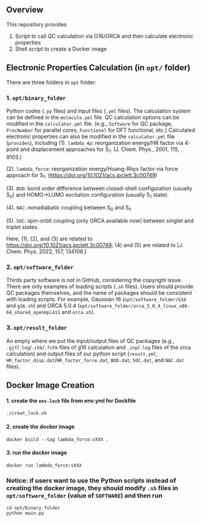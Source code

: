 ## Overview
This repository provides
1. Script to call QC calculation via G16/ORCA and then calculate electronic properties
2. Shell script to create a Docker image

## Electronic Properties Calculation (in `opt/` folder)
There are three folders in `opt` folder:
### 1. `opt/binary_folder`
Python codes (`.py` files) and input files (`.yml` files). The calculation system can be defined in the `molecule.yml` file. QC calculation options can be modified in the `calculator.yml` file. (e.g., `Software` for QC package, `ProcNumber` for parallel cores, `Functional` for DFT functional, etc.) Calculated electronic properties can also be modified in the `calculator.yml` file (`provides`), including
(1). `lambda_4p`: reorganization energy/HR factor via 4-point and displacement approaches for S$_1$. (J. Chem. Phys., 2001, 115, 9103.)

(2). `lambda_force`: reorganization energy/Huang-Rhys factor via force approach for S$_1$. (https://doi.org/10.1021/acs.jpclett.3c00749)

(3). `BOD`: bond order difference between closed-shell configuration (usually S$_0$) and HOMO->LUMO excitation configuration (usually S$_1$ state).

(4). `NAC`: nonadiabatic coupling between S$_0$ and S$_1$.

(5). `SOC`: spin-orbit coupling (only ORCA available now) between singlet and triplet states.

Here, (1), (2), and (3) are related to https://doi.org/10.1021/acs.jpclett.3c00749; (4) and (5) are related to [J. Chem. Phys. 2022, 157, 134106.]

### 2. `opt/software_folder`
Thirds party software is not in GitHub, considering the copyright issue. There are only examples of loading scripts (`.sh` files). Users should provide QC packages themselves, and the name of packages should be consistent with loading scripts. For example, Gaussian 16 (`opt/software_folder/G16` and `g16.sh`) and ORCA 5.0.4 (`opt/software_folder/orca_5_0_4_linux_x86-64_shared_openmpi411` and `orca.sh`).

### 3. `opt/result_folder`
An empty where we put the input/output files of QC packages (e.g., `.gjf`/`.log`/`.chk`/`.fchk` files of g16 calculation and `.inp`/`.log` files of the orca calculation) and output files of our python script (`result.yml`, `HR_factor_disp.dat`/`HR_factor_force.dat`, `BOD.dat`, `SOC.dat`, and `NAC.dat` files).


## Docker Image Creation
#### 1. create the `env.lock` file from env.yml for Dockfile
```shell
./creat_lock.sh
```

#### 2. create the docker image
```shell
docker build --tag lambda_force:vXXX .
```

#### 3. run the docker image
```shell
docker run lambda_force:vXXX
```

### Notice: if users want to use the Python scripts instead of creating the docker image, they should modify `.sh` files in `opt/software_folder` (value of `SOFTWARE`) and then run
```shell
cd opt/binary_folder
python main.py
```
